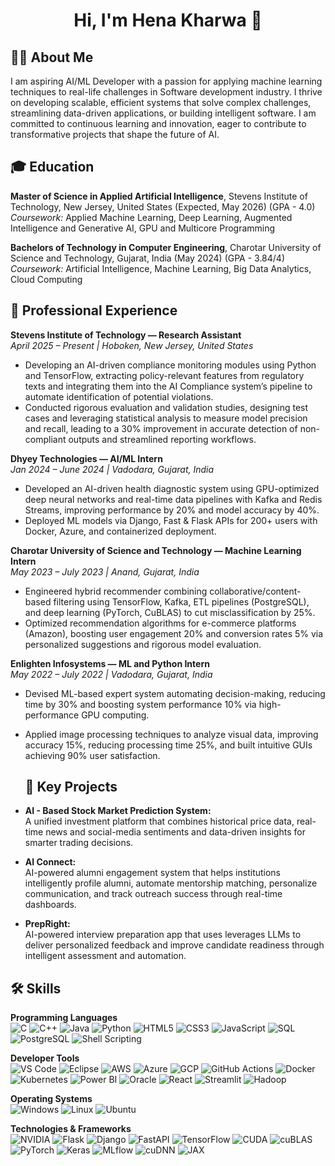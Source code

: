 <h1 align="center">Hi, I'm Hena Kharwa 👋</h1>

## 👩‍💻 About Me

I am aspiring AI/ML Developer with a passion for applying machine learning techniques to real-life challenges in Software development industry. I thrive on developing scalable, efficient systems that solve complex challenges, streamlining data-driven applications, or building intelligent software. I am committed to continuous learning and innovation, eager to contribute to transformative projects that shape the future of AI.

## 🎓 Education

**Master of Science in Applied Artificial Intelligence**, Stevens Institute of Technology, New Jersey, United States (Expected, May 2026) (GPA - 4.0)
_Coursework:_ Applied Machine Learning, Deep Learning, Augmented Intelligence and Generative AI, GPU and Multicore Programming

**Bachelors of Technology in Computer Engineering**, Charotar University of Science and Technology, Gujarat, India (May 2024) (GPA - 3.84/4)
_Coursework:_ Artificial Intelligence, Machine Learning, Big Data Analytics, Cloud Computing

## 🏢 Professional Experience

**Stevens Institute of Technology — Research Assistant**  
_April 2025 – Present | Hoboken, New Jersey, United States_

- Developing an AI-driven compliance monitoring modules using Python and TensorFlow, extracting policy-relevant features from regulatory texts and integrating them into the AI Compliance system’s pipeline to automate identification of potential violations.  
- Conducted rigorous evaluation and validation studies, designing test cases and leveraging statistical analysis to measure model precision and recall, leading to a 30% improvement in accurate detection of non-compliant outputs and streamlined reporting workflows.

**Dhyey Technologies — AI/ML Intern**  
_Jan 2024 – June 2024 | Vadodara, Gujarat, India_

- Developed an AI-driven health diagnostic system using GPU-optimized deep neural networks and real-time data pipelines with Kafka and Redis Streams, improving performance by 20% and model accuracy by 40%.  
- Deployed ML models via Django, Fast & Flask APIs for 200+ users with Docker, Azure, and containerized deployment.

**Charotar University of Science and Technology — Machine Learning Intern**  
_May 2023 – July 2023 | Anand, Gujarat, India_

- Engineered hybrid recommender combining collaborative/content-based filtering using TensorFlow, Kafka, ETL pipelines (PostgreSQL), and deep learning (PyTorch, CuBLAS) to cut misclassification by 25%.  
- Optimized recommendation algorithms for e-commerce platforms (Amazon), boosting user engagement 20% and conversion rates 5% via personalized suggestions and rigorous model evaluation.

**Enlighten Infosystems — ML and Python Intern**  
_May 2022 – July 2022 | Vadodara, Gujarat, India_

- Devised ML-based expert system automating decision-making, reducing time by 30% and boosting system performance 10% via high-performance GPU computing.  
- Applied image processing techniques to analyze visual data, improving accuracy 15%, reducing processing time 25%, and built intuitive GUIs achieving 90% user satisfaction.

  ## 🚀 Key Projects
- **AI - Based Stock Market Prediction System:**  
 A unified investment platform that combines historical price data, real-time news and social-media sentiments and data-driven insights for smarter trading decisions.

- **AI Connect:**  
  AI-powered alumni engagement system that helps institutions intelligently profile alumni, automate mentorship matching, personalize communication, and track outreach success through real-time dashboards.

- **PrepRight:**  
  AI-powered interview preparation app that uses leverages LLMs to deliver personalized feedback and improve candidate readiness through intelligent assessment and automation.

## 🛠️ Skills

**Programming Languages**  
![C](https://img.shields.io/badge/C-00599C?logo=c&logoColor=white) ![C++](https://img.shields.io/badge/C++-00599C?logo=c%2B%2B&logoColor=white) ![Java](https://img.shields.io/badge/Java-007396?logo=java&logoColor=white) ![Python](https://img.shields.io/badge/Python-316192?logo=python&logoColor=white) ![HTML5](https://img.shields.io/badge/HTML5-E34F26?logo=html5&logoColor=white) ![CSS3](https://img.shields.io/badge/CSS3-1572B6?logo=css3&logoColor=white) ![JavaScript](https://img.shields.io/badge/JavaScript-F7DF1E?logo=javascript&logoColor=black) ![SQL](https://img.shields.io/badge/SQL-4479A1?logo=sql&logoColor=white) ![PostgreSQL](https://img.shields.io/badge/PostgreSQL-336791?logo=postgresql&logoColor=white) ![Shell Scripting](https://img.shields.io/badge/Shell_Script-4EAA25?logo=gnu-bash&logoColor=white)

**Developer Tools**  
![VS Code](https://img.shields.io/badge/VSCode-0078D7?logo=visual-studiocode&logoColor=white) ![Eclipse](https://img.shields.io/badge/Eclipse-2C2255?logo=eclipse&logoColor=white) ![AWS](https://img.shields.io/badge/AWS-232F3E?logo=amazonaws&logoColor=white) ![Azure](https://img.shields.io/badge/Azure-0089D6?logo=microsoftazure&logoColor=white) ![GCP](https://img.shields.io/badge/GCP-4285F4?logo=googlecloud&logoColor=white) ![GitHub Actions](https://img.shields.io/badge/CI%2FCD-2088FF?logo=githubactions&logoColor=white) ![Docker](https://img.shields.io/badge/Docker-2496ED?logo=docker&logoColor=white) ![Kubernetes](https://img.shields.io/badge/Kubernetes-326CE5?logo=kubernetes&logoColor=white) ![Power BI](https://img.shields.io/badge/PowerBI-F2C811?logo=power-bi&logoColor=white) ![Oracle](https://img.shields.io/badge/Oracle-F80000?logo=oracle&logoColor=white) ![React](https://img.shields.io/badge/React-20232A?logo=react&logoColor=61DAFB) ![Streamlit](https://img.shields.io/badge/Streamlit-FF4B4B?logo=streamlit&logoColor=white) ![Hadoop](https://img.shields.io/badge/Hadoop-66CCFF?logo=apachehadoop&logoColor=white)

**Operating Systems**  
![Windows](https://img.shields.io/badge/Windows-0078D6?logo=windows&logoColor=white) ![Linux](https://img.shields.io/badge/Linux-FCC624?logo=linux&logoColor=black) ![Ubuntu](https://img.shields.io/badge/Ubuntu-E95420?logo=ubuntu&logoColor=white)

**Technologies & Frameworks**  
![NVIDIA](https://img.shields.io/badge/NVIDIA-76B900?logo=nvidia&logoColor=white) ![Flask](https://img.shields.io/badge/Flask-000000?logo=flask&logoColor=white) ![Django](https://img.shields.io/badge/Django-092E20?logo=django&logoColor=white) ![FastAPI](https://img.shields.io/badge/FastAPI-009688?logo=fastapi&logoColor=white) ![TensorFlow](https://img.shields.io/badge/TensorFlow-FF6F00?logo=tensorflow&logoColor=white) ![CUDA](https://img.shields.io/badge/CUDA-761D24?logo=nvidia&logoColor=white) ![cuBLAS](https://img.shields.io/badge/cuBLAS-006E6D?logo=nvidia&logoColor=white) ![PyTorch](https://img.shields.io/badge/PyTorch-EE4C2C?logo=pytorch&logoColor=white) ![Keras](https://img.shields.io/badge/Keras-D00000?logo=keras&logoColor=white) ![MLflow](https://img.shields.io/badge/MLflow-10B0DA?logo=mlflow&logoColor=white) ![cuDNN](https://img.shields.io/badge/cuDNN-CA0728?logo=nvidia&logoColor=white) ![JAX](https://img.shields.io/badge/JAX-007897?logo=jax&logoColor=white)

